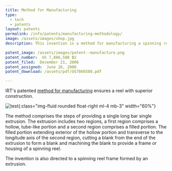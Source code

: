 ```yaml
---
title: Method for Manufacturing
type: 
  - tech
  - patents
layout: patents
permalink: /info/patents/manufacturing-methodology/
image: /assets/images/shop.jpg
description: This invention is a method for manufacturing a spinning reel from an extrusion and in particular the frame or housing of a spinning reel. 

patent_image: /assets/images/patent--manufacture.png
patent_number:  US 7,886,588 B2
patent_filed:  December 21, 2006
patent_assigned:  June 26, 2008
patent_download: /assets/pdf/US7866588.pdf

---
```


IRT's patented [method for manufacturing](/info/patents/manufacturing-methodology/) ensures a reel with superior construction. 

![test](http://via.placeholder.com/1500x950){:class="img-fluid rounded float-right ml-4 mb-3" width="60%"}

The method comprises the steps of providing a single long bar single extrusion. The extrusion includes two regions, a first region comprises a hollow, tube-like portion and a second region comprises a filled portion. The filled portion extending exterior of the hollow portion and transverse to the longitude axis of the second region, cutting a blank from the end of the extrusion to form a blank and machining the blank to provide a frame or housing of a spinning reel. 

The invention is also directed to a spinning reel frame formed by an extrusion.